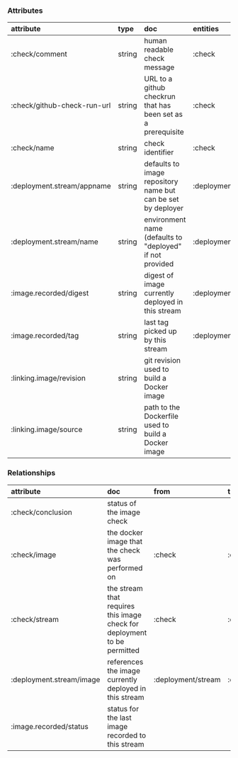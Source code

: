 ### Attributes
| attribute | type | doc | entities |
| :---- | :---- | :---- | :----- |
| :check/comment | string | human readable check message | :check |
| :check/github-check-run-url | string | URL to a github checkrun that has been set as a prerequisite | :check |
| :check/name | string | check identifier | :check |
| :deployment.stream/appname | string | defaults to image repository name but can be set by deployer | :deployment/stream |
| :deployment.stream/name | string | environment name (defaults to "deployed" if not provided | :deployment/stream |
| :image.recorded/digest | string | digest of image currently deployed in this stream | :deployment/stream |
| :image.recorded/tag | string | last tag picked up by this stream | :deployment/stream |
| :linking.image/revision | string | git revision used to build a Docker image |  |
| :linking.image/source | string | path to the Dockerfile used to build a Docker image |  |
### Relationships
| attribute | doc | from | to |
| :---- | :---- | :---- | :----- |
| :check/conclusion | status of the image check |  |  |
| :check/image | the docker image that the check was performed on | :check | :docker/image |
| :check/stream | the stream that requires this image check for deployment to be permitted | :check | :deployment/stream |
| :deployment.stream/image | references the image currently deployed in this stream | :deployment/stream | :docker/image |
| :image.recorded/status | status for the last image recorded to this stream |  |  |